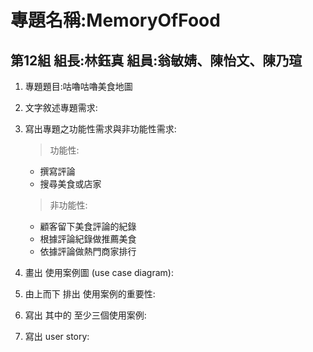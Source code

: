 # 專題名稱:MemoryOfFood 
## 第12組 組長:林鈺真 組員:翁敏婧、陳怡文、陳乃瑄

1. 專題題目:咕嚕咕嚕美食地圖
2. 文字敘述專題需求:
    >
    
3. 寫出專題之功能性需求與非功能性需求:
   > 功能性:
   
   * 撰寫評論
   * 搜尋美食或店家
   
   > 非功能性:
   
   * 顧客留下美食評論的紀錄
   * 根據評論紀錄做推薦美食
   * 依據評論做熱門商家排行

4. 畫出 使用案例圖 (use case diagram):
5. 由上而下 排出 使用案例的重要性:
6. 寫出 其中的 至少三個使用案例:
7. 寫出 user story:

